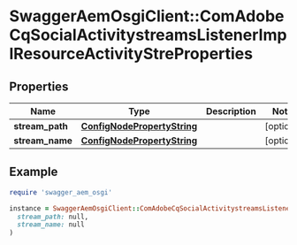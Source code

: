 # SwaggerAemOsgiClient::ComAdobeCqSocialActivitystreamsListenerImplResourceActivityStreProperties

## Properties

| Name | Type | Description | Notes |
| ---- | ---- | ----------- | ----- |
| **stream_path** | [**ConfigNodePropertyString**](ConfigNodePropertyString.md) |  | [optional] |
| **stream_name** | [**ConfigNodePropertyString**](ConfigNodePropertyString.md) |  | [optional] |

## Example

```ruby
require 'swagger_aem_osgi'

instance = SwaggerAemOsgiClient::ComAdobeCqSocialActivitystreamsListenerImplResourceActivityStreProperties.new(
  stream_path: null,
  stream_name: null
)
```

